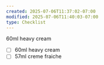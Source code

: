 ```yaml
---
created: 2025-07-06T11:37:02-07:00
modified: 2025-07-06T11:40:03-07:00
type: Checklist
---
```


60ml heavy cream
- [ ] 60ml heavy cream
- [ ] 57ml creme fraiche
